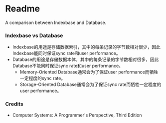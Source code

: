 # Readme
A comparison between Indexbase and Database.

### Indexbase vs Database
- Indexbase的用途是存储数据索引，其中的每条记录的字节数相对很少，因此Indexbase能同时保证sync rate和user performance。
- Database的用途是存储数据本体，其中的每条记录的字节数相对很多，因此Database不能同时保证sync rate和user performance。
  - Memory-Oriented Database通常会为了保证user performance而牺牲一定程度的sync rate。
  - Storage-Oriented Database通常会为了保证sync rate而牺牲一定程度的user performance。

### Credits
- Computer Systems: A Programmer's Perspective, Third Edition
